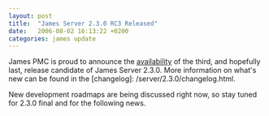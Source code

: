 ```yaml
---
layout: post
title:  "James Server 2.3.0 RC3 Released"
date:   2006-08-02 16:13:22 +0200
categories: james update
---
```


James PMC is proud to announce the [availability][availability] of the third, and hopefully
last, release candidate of James Server 2.3.0. More information on what's new can be found in the [changelog]: /server/2.3.0/changelog.html.

New development roadmaps are being discussed right now, so stay tuned for 2.3.0 final and for the following news.

[availability]: http://people.apache.org/dist/james/server/